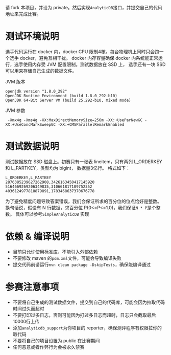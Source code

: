 
请 fork 本项目，并设为 private。然后实现`AnalyticDB`接口，并提交自己的代码地址来完成比赛。


# 测试环境说明
选手代码运行在 docker 内，docker CPU 限制4核。每台物理机上同时只会跑一个选手 docker，避免互相干扰。
docker 内存容量确保 docker 内系统能正常运行，选手使用内存受 JVM 配置限制。测试数据放在 SSD 上，
选手还有一块 SSD 可以用来存储自己生成的数据文件。

JVM 版本
```
openjdk version "1.8.0_292"
OpenJDK Runtime Environment (build 1.8.0_292-b10)
OpenJDK 64-Bit Server VM (build 25.292-b10, mixed mode)
```

JVM 参数
```
 -Xmx4g -Xms4g -XX:MaxDirectMemorySize=256m -XX:+UseParNewGC -XX:+UseConcMarkSweepGC -XX:+CMSParallelRemarkEnabled
```

# 测试数据说明
测试数据放在 SSD 磁盘上。初赛只有一张表 lineitem，只有两列 L_ORDERKEY 和 L_PARTKEY，类型均为 bigint，
数据量3亿行。 格式如下：
```
L_ORDERKEY,L_PARTKEY
2876385239627262908,3426163450417145920
5164669269206349835,310661817109752352
4036124977818879891,1783468637370676778
```

为了避免精度问题导致答案错误，我们会保证所求的百分位的位点恰好是整数。
换句话说，假设有 N 行数据，求百分位 P(0<=P<=1.0)，我们保证`N * P`是个整数。 
具体可以参考`SimpleAnalyticDB` 实现

# 依赖 & 编译说明
- 目前只允许使用标准库，不能引入外部依赖
- 不要修改 maven 的`pom.xml`文件，可能会导致编译失败
- 提交代码前请运行`mvn clean package -DskipTests`，确保能编译通过

# 参赛注意事项
- 不要将自己生成的测试数据文件，提交到自己的代码库，可能会因为拉取代码时间过久而超时
- 不要打印过多日志，否则可能因为打过多日志而超时，日志只会截取最后10000行上传
- 添加`analyticdb_support`为你项目的 reporter，确保测评程序有权限拉你的取代码
- 不要将自己的项目设置为 public 在比赛期间  
- 任何恶意或者作弊行为会被永久禁赛

